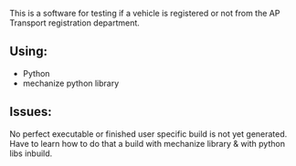 This is a software for testing if a vehicle is registered or not
from the AP Transport registration department.

Using:
-----
* Python
* mechanize python library

Issues:
------
No perfect executable or finished user specific build is not yet generated.
Have to learn how to do that a build with mechanize library & with python libs
inbuild.
